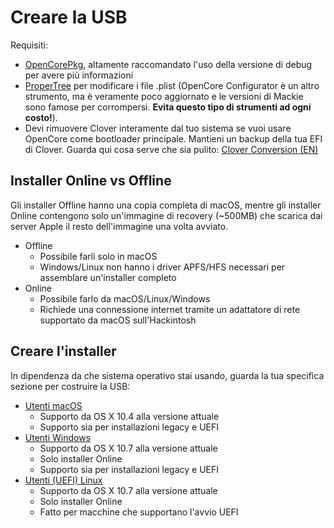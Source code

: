 # Creare la USB

Requisiti:

* [OpenCorePkg](https://github.com/acidanthera/OpenCorePkg/releases), altamente raccomandato l'uso della versione di debug per avere più informazioni
* [ProperTree](https://github.com/corpnewt/ProperTree) per modificare i file .plist (OpenCore Configurator è un altro strumento, ma è veramente poco aggiornato e le versioni di Mackie sono famose per corrompersi. **Evita questo tipo di strumenti ad ogni costo!**).
* Devi rimuovere Clover interamente dal tuo sistema se vuoi usare OpenCore come bootloader principale. Mantieni un backup della tua EFI di Clover. Guarda qui cosa serve che sia pulito: [Clover Conversion (EN)](https://github.com/dortania/OpenCore-Install-Guide/tree/master/clover-conversion)

## Installer Online vs Offline

Gli installer Offline hanno una copia completa di macOS, mentre gli installer Online contengono solo un'immagine di recovery (~500MB) che scarica dai server Apple il resto dell'immagine una volta avviato.

* Offline
  * Possibile farli solo in macOS
  * Windows/Linux non hanno i driver APFS/HFS necessari per assemblare un'installer completo
* Online
  * Possibile farlo da macOS/Linux/Windows
  * Richiede una connessione internet tramite un adattatore di rete supportato da macOS sull'Hackintosh

## Creare l'installer

In dipendenza da che sistema operativo stai usando, guarda la tua specifica sezione per costruire la USB:

* [Utenti macOS](../installer-guide/mac-install.md)
  * Supporto da OS X 10.4 alla versione attuale
  * Supporto sia per installazioni legacy e UEFI
* [Utenti Windows](../installer-guide/winblows-install.md)
  * Supporto da OS X 10.7 alla versione attuale
  * Solo installer Online
  * Supporto sia per installazioni legacy e UEFI
* [Utenti (UEFI) Linux](../installer-guide/linux-install.md)
  * Supporto da OS X 10.7 alla versione attuale
  * Solo installer Online
  * Fatto per macchine che supportano l'avvio UEFI
